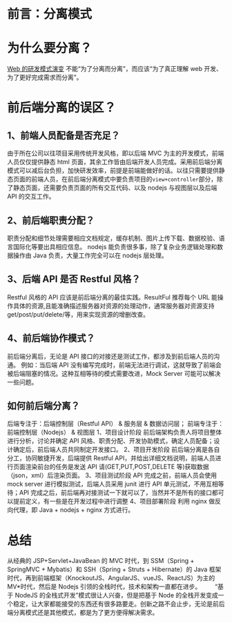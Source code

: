 # 前言：分离模式

# 为什么要分离？

[Web 的研发模式演变](https://github.com/lifesinger/blog/issues/184)
不能“为了分离而分离”，而应该“为了真正理解 web 开发、为了更好完成需求而分离”。

# 前后端分离的误区？

## 1、前端人员配备是否充足？

由于所在公司以往项目采用传统开发风格，即以后端 MVC 为主的开发模式，前端人员仅仅提供静态 html 页面，其余工作皆由后端开发人员完成。采用前后端分离模式可以减后台负担，加快研发效率，前提是前端能做好的话。以往只需要提供静态页面的前端人员，在前后端分离模式中要负责项目的`view+controller`部分，除了静态页面，还需要负责页面的所有交互代码、以及 nodejs 与视图层以及后端 API 的交互工作。

## 2、前后端职责分配？

职责分配和细节处理需要相应文档规定，缓存机制、图片上传下载、数据校验、语言国际化等要出具相应信息。
nodejs 能负责很多事，除了复杂业务逻辑处理和数据操作由 Java 负责，大量工作完全可以在 nodejs 层处理。

## 3、后端 API 是否 Restful 风格？

Restful 风格的 API 应该是前后端分离的最佳实践。ResultFul 推荐每个 URL 能操作具体的资源,且能准确描述服务器对资源的处理动作，通常服务器对资源支持 get/post/put/delete/等，用来实现资源的增删改查。

## 4、前后端协作模式？

前后端分离后，无论是 API 接口的对接还是测试工作，都涉及到前后端人员的沟通。
例如：当后端 API 没有编写完成时，前端无法进行调试，这就导致了前端会被后端阻塞的情况。这种互相等待的模式需要改进，Mock Server 可能可以解决一些问题。

## 如何前后端分离？

后端专注于：后端控制层（Restful API） & 服务层 & 数据访问层；
前端专注于：前端控制层（Nodejs） & 视图层
1、项目设计阶段
前后端架构负责人将项目整体进行分析，讨论并确定 API 风格、职责分配、开发协助模式，确定人员配备；设计确定后，前后端人员共同制定开发接口。
2、项目开发阶段
前后端分离是各自分工，协同敏捷开发，后端提供 Restful API，并给出详细文档说明，前端人员进行页面渲染前台的任务是发送 API 请(GET,PUT,POST,DELETE 等)获取数据（json，xml）后渲染页面。
3、项目测试阶段
API 完成之前，前端人员会使用 mock server 进行模拟测试，后端人员采用 junit 进行 API 单元测试，不用互相等待；API 完成之后，前后端再对接测试一下就可以了，当然并不是所有的接口都可以提前定义，有一些是在开发过程中进行调整
4、项目部署阶段
利用 nginx 做反向代理，即 Java + nodejs + nginx 方式进行。

# 总结

从经典的 JSP+Servlet+JavaBean 的 MVC 时代，到 SSM（Spring + SpringMVC + Mybatis）和 SSH（Spring + Struts + Hibernate）的 Java 框架时代，再到前端框架（KnockoutJS、AngularJS、vueJS、ReactJS）为主的 MV\*时代，然后是 Nodejs 引领的全栈时代，技术和架构一直都在进步。
　　“基于 NodeJS 的全栈式开发”模式很让人兴奋，但是把基于 Node 的全栈开发变成一个稳定，让大家都能接受的东西还有很多路要走。创新之路不会止步，无论是前后端分离模式还是其他模式，都是为了更方便得解决需求。

